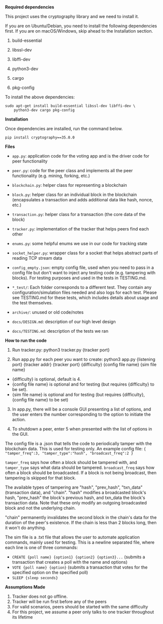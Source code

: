 **Required dependencies**

This project uses the cryptography library and we need to install it.


If you are on Ubuntu/Debian, you need to install the following dependencies first. If you are on macOS/Windows, skip ahead to the Installation section.

1. build-essential

2. libssl-dev 

3. libffi-dev

4. python3-dev 

5. cargo

6. pkg-config

To install the above dependencies:
```code
sudo apt-get install build-essential libssl-dev libffi-dev \
    python3-dev cargo pkg-config
```

**Installation**

Once dependencies are installed, run the command below.

```code
pip install cryptography==35.0.0
```

**Files**

* `app.py`: application code for the voting app and is the driver code for peer functionality
* `peer.py`: code for the peer class and implements all the peer functionality (e.g. mining, forking, etc.)
* `blockchain.py`: helper class for representing a blockchain
* `block.py`: helper class for an individual block in the blockchain (encapsulates a transaction and adds additional data like hash, nonce, etc.)
* `transaction.py`: helper class for a transaction (the core data of the block)
* `tracker.py`: implementation of the tracker that helps peers find each other
* `enums.py`: some helpful enums we use in our code for tracking state
* `socket_helper.py`: wrapper class for a socket that helps abstract parts of reading TCP stream data

* `config_empty.json`: empty config file, used when you need to pass in a config file but don't want to inject any testing code (e.g. tampering with blocks). For testing purposes and used in the tests in TESTING.md.

* `*_test/`: Each folder corresponds to a different test. They contain any configuration/simulation files needed and also logs for each test. Please see TESTING.md for these tests, which includes details about usage and the test themselves.

* `archive/`: unused or old code/notes
* `docs/DESIGN.md`: description of our high level design
* `docs/TESTING.md`: description of the tests we ran

**How to run the code**

1. Run tracker.py: python3 tracker.py {tracker port}

2. Run app.py for each peer you want to create: python3 app.py {listening port} {tracker addr} {tracker port} {difficulty} {config file name} {sim file name}

* {difficulty} is optional, default is 4.
* {config file name} is optional and for testing (but requires {difficulty} to be set).
* {sim file name} is optional and for testing (but requires {difficulty}, {config file name} to be set)

3. In app.py, there will be a console GUI presenting a list of options, and the user enters the number corresponding to the option to initiate the action.

4. To shutdown a peer, enter 5 when presented with the list of options in the GUI.

The config file is a .json that tells the code to periodically tamper with the blockchain data. This is used for testing only. An example config file:
`{
	"tamper_freq":3,
	"tamper_type":"hash",
	"broadcast_freq":2
}`

`tamper_freq` says how often a block should be tampered with, and `tamper_type` says what data should be tampered. `broadcast_freq` says how often a block should be broadcasted. If a block is not being broadcast, then tampering is skipped for that block.

The available types of tampering are "hash", "prev_hash", "txn_data" (transaction data), and "chain". "hash" modifies a broadcasted block's hash, "prev_hash"
the block's previous hash, and txn_data the block's transaction data. Note that these only modify an outgoing broadcasted block and not the underlying chain.

"chain" permanently invalidates the second block in the chain's data for the duration of the peer's existence. If the chain is less than 2 blocks long, then it won't do anything.

The sim file is a .txt file that allows the user to automate application commands, mainly used for testing. This is a newline separated file, where each line is one of three commands:

* `CREATE {poll name} {option1} {option2} {option3}...` (submits a transaction that creates a poll with the name and options)
* `VOTE {poll name} {option}` (submits a transaction that votes for the specified option on the specified poll)
* `SLEEP {sleep seconds}` 

**Assumptions Made**

1. Tracker does not go offline.
2. Tracker will be run first before any of the peers
3. For valid scenarios, peers should be started with the same difficulty
4. For this project, we assume a peer only talks to one tracker throughout its lifetime